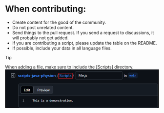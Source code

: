 # When contributing:
-  Create content for the good of the community.
-  Do not post unrelated content.
-  Send things to the pull request. If you send a request to discussions, it will probably not get added.
-  If you are contributing a script, please update the table on the README.
-  If possible, include your data in all language files.
> [!TIP]
> When adding a file, make sure to include the [Scripts] directory.
> ![Image](img01.png)
